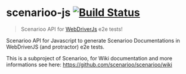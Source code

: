 # scenarioo-js [![Build Status](https://travis-ci.org/scenarioo/scenarioo-js.svg?branch=develop)](https://travis-ci.org/scenarioo/scenarioo-js)
> Scenarioo API for [WebDriverJs](https://code.google.com/p/selenium/wiki/WebDriverJs) e2e tests!

Scenarioo API for Javascript to generate Scenarioo Documentations in WebDriverJS (and protractor) e2e tests.

This is a subproject of Scenarioo, for Wiki documentation and more informations see here: https://github.com/scenarioo/scenarioo/wiki

